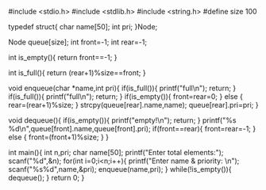
#include <stdio.h>
#include <stdlib.h>
#include <string.h>
#define size 100

typedef struct{
    char name[50];
    int pri;
}Node;

Node queue[size];
int front=-1;
int rear=-1;

int is_empty(){
    return front==-1;
}

int is_full(){
    return (rear+1)%size==front;
}

void enqueue(char *name,int pri){
    if(is_full()){
        printf("full\n");
        return;
    }
    if(is_full()){
        printf("full\n");
        return;
    }
    if(is_empty()){
        front=rear=0;
    } else {
        rear=(rear+1)%size;
    }
    strcpy(queue[rear].name,name);
    queue[rear].pri=pri;
}

void dequeue(){
    if(is_empty()){
        printf("empty!\n");
        return;
    }
    printf("%s %d\n",queue[front].name,queue[front].pri);
    if(front==rear){
        front=rear=-1;
    } else {
        front=(front+1)%size;
    }
}

int main(){
    int n,pri;
    char name[50];
    printf("Enter total elements:");
    scanf("%d",&n);
    for(int i=0;i<n;i++){
        printf("Enter name & priority: \n");
        scanf("%s%d",name,&pri);
        enqueue(name,pri);
    }
    while(!is_empty()){
        dequeue();
    }
    return 0;
}
